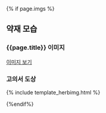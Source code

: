 

{% if page.imgs %}

## 약재 모습

### {{page.title}} 이미지

<a href="https://www.google.com/search?tbm=isch&q={{page.title}}" target="_blank">이미지 보기</a>

### 고의서 도상

{% include template_herbimg.html %}

{%endif%}

